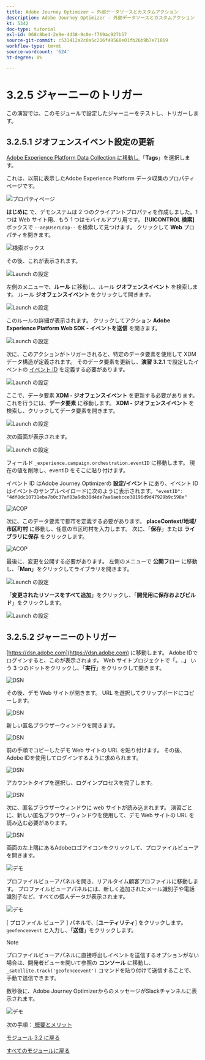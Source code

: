 ```yaml
---
title: Adobe Journey Optimizer – 外部データソースとカスタムアクション
description: Adobe Journey Optimizer – 外部データソースとカスタムアクション
kt: 5342
doc-type: tutorial
exl-id: 068c8be4-2e9e-4d38-9c0e-f769ac927b57
source-git-commit: c531412a2c0a5c216f49560e01fb26b9b7e71869
workflow-type: tm+mt
source-wordcount: '624'
ht-degree: 0%

---
```


# 3.2.5 ジャーニーのトリガー

この演習では、このモジュールで設定したジャーニーをテストし、トリガーします。

## 3.2.5.1 ジオフェンスイベント設定の更新

[Adobe Experience Platform Data Collection に移動し ](https://experience.adobe.com/launch/) 「**Tags**」を選択します。

これは、以前に表示したAdobe Experience Platform データ収集のプロパティページです。

![ プロパティページ ](./../../../modules/datacollection/module1.1/images/launch1.png)

**はじめに** で、デモシステムは 2 つのクライアントプロパティを作成しました。1 つは Web サイト用、もう 1 つはモバイルアプリ用です。 **[!UICONTROL 検索]** ボックスで `--aepUserLdap--` を検索して見つけます。 クリックして **Web** プロパティを開きます。

![ 検索ボックス ](./../../../modules/datacollection/module1.1/images/property6.png)

その後、これが表示されます。

![Launch の設定 ](./images/rule1.png)

左側のメニューで、**ルール** に移動し、ルール **ジオフェンスイベント** を検索します。 ルール **ジオフェンスイベント** をクリックして開きます。

![Launch の設定 ](./images/rule2.png)

このルールの詳細が表示されます。 クリックしてアクション **Adobe Experience Platform Web SDK - イベントを送信** を開きます。

![Launch の設定 ](./images/rule3.png)

次に、このアクションがトリガーされると、特定のデータ要素を使用して XDM データ構造が定義されます。 そのデータ要素を更新し、**演習 3.2.1** で設定したイベントの [ イベント ID](./ex1.md) を定義する必要があります。

![Launch の設定 ](./images/rule4.png)

ここで、データ要素 **XDM - ジオフェンスイベント** を更新する必要があります。 これを行うには、**データ要素** に移動します。 **XDM - ジオフェンスイベント** を検索し、クリックしてデータ要素を開きます。

![Launch の設定 ](./images/rule5.png)

次の画面が表示されます。

![Launch の設定 ](./images/rule6.png)

フィールド `_experience.campaign.orchestration.eventID` に移動します。 現在の値を削除し、eventID をそこに貼り付けます。

イベント ID はAdobe Journey Optimizerの **設定/イベント** にあり、イベント ID はイベントのサンプルペイロードに次のように表示されます。`"eventID": "4df8dc10731eba7b0c37af83a9db38d4de7aa6aebcce38196d9d47929b9c598e"`

![ACOP](./images/payloadeventID.png)

次に、このデータ要素で都市を定義する必要があります。 **placeContext/地域/市区町村** に移動し、任意の市区町村を入力します。 次に、「**保存**」または **ライブラリに保存** をクリックします。

![ACOP](./images/payloadeventIDgeo.png)

最後に、変更を公開する必要があります。 左側のメニューで **公開フロー** に移動し、「**Man**」をクリックしてライブラリを開きます。

![Launch の設定 ](./images/rule8.png)

「**変更されたリソースをすべて追加**」をクリックし、「**開発用に保存およびビルド**」をクリックします。

![Launch の設定 ](./images/rule9.png)

## 3.2.5.2 ジャーニーのトリガー

[https://dsn.adobe.com](https://dsn.adobe.com) に移動します。 Adobe IDでログインすると、このが表示されます。 Web サイトプロジェクトで「。..**」** いう 3 つのドットをクリックし、「**実行**」をクリックして開きます。

![DSN](./../../datacollection/module1.1/images/web8.png)

その後、デモ Web サイトが開きます。 URL を選択してクリップボードにコピーします。

![DSN](../../gettingstarted/gettingstarted/images/web3.png)

新しい匿名ブラウザーウィンドウを開きます。

![DSN](../../gettingstarted/gettingstarted/images/web4.png)

前の手順でコピーしたデモ Web サイトの URL を貼り付けます。 その後、Adobe IDを使用してログインするように求められます。

![DSN](../../gettingstarted/gettingstarted/images/web5.png)

アカウントタイプを選択し、ログインプロセスを完了します。

![DSN](../../gettingstarted/gettingstarted/images/web6.png)

次に、匿名ブラウザーウィンドウに web サイトが読み込まれます。 演習ごとに、新しい匿名ブラウザーウィンドウを使用して、デモ Web サイトの URL を読み込む必要があります。

![DSN](../../gettingstarted/gettingstarted/images/web7.png)

画面の左上隅にあるAdobeロゴアイコンをクリックして、プロファイルビューアを開きます。

![デモ](./../../../modules/datacollection/module1.2/images/pv1.png)

プロファイルビューアパネルを開き、リアルタイム顧客プロファイルに移動します。 プロファイルビューアパネルには、新しく追加されたメール識別子や電話識別子など、すべての個人データが表示されます。

![デモ](./images/pv2.png)

[ プロファイル ビューア ] パネルで、[**ユーティリティ**] をクリックします。 `geofenceevent` と入力し、「**送信**」をクリックします。

>[!NOTE]
>
>プロファイルビューアパネルに直接呼出しイベントを送信するオプションがない場合は、開発者ビューを開いて参照の **コンソール** に移動し、`_satellite.track('geofenceevent')` コマンドを貼り付けて送信することで、手動で送信できます。

数秒後に、Adobe Journey OptimizerからのメッセージがSlackチャンネルに表示されます。

![デモ](./images/smsdemo4.png)

次の手順：[ 概要とメリット ](./summary.md)

[モジュール 3.2 に戻る](journey-orchestration-external-weather-api-sms.md)

[すべてのモジュールに戻る](../../../overview.md)
